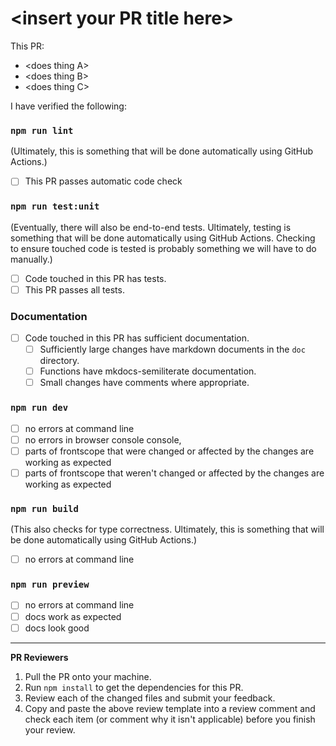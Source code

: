 # \<insert your PR title here\>

This PR:

-   \<does thing A\>
-   \<does thing B\>
-   \<does thing C\>

I have verified the following:

### `npm run lint`

(Ultimately, this is something that will be done automatically using GitHub
Actions.)

-   [ ] This PR passes automatic code check

### `npm run test:unit`

(Eventually, there will also be end-to-end tests. Ultimately, testing is
something that will be done automatically using GitHub Actions. Checking to
ensure touched code is tested is probably something we will have to do
manually.)

-   [ ] Code touched in this PR has tests.
-   [ ] This PR passes all tests.

### Documentation

-   [ ] Code touched in this PR has sufficient documentation.
    -   [ ] Sufficiently large changes have markdown documents in the `doc`
            directory.
    -   [ ] Functions have mkdocs-semiliterate documentation.
    -   [ ] Small changes have comments where appropriate.

### `npm run dev`

-   [ ] no errors at command line
-   [ ] no errors in browser console console,
-   [ ] parts of frontscope that were changed or affected by the changes are
        working as expected
-   [ ] parts of frontscope that weren't changed or affected by the changes
        are working as expected

### `npm run build`

(This also checks for type correctness. Ultimately, this is something that
will be done automatically using GitHub Actions.)

-   [ ] no errors at command line

### `npm run preview`

-   [ ] no errors at command line
-   [ ] docs work as expected
-   [ ] docs look good

<hr/>

**PR Reviewers**

1. Pull the PR onto your machine.
2. Run `npm install` to get the dependencies for this PR.
3. Review each of the changed files and submit your feedback.
4. Copy and paste the above review template into a review comment and check
   each item (or comment why it isn't applicable) before you finish your
   review.
